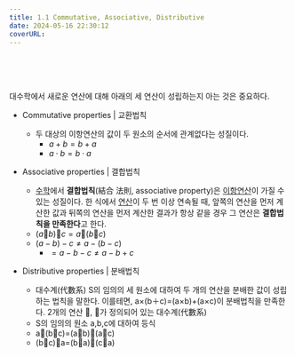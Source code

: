 ```yaml
---
title: 1.1 Commutative, Associative, Distributive
date: 2024-05-16 22:30:12
coverURL: 
---
```

<br />
<br />
<br />

대수학에서 새로운 연산에 대해 아래의 세 연산이 성립하는지 아는 것은 중요하다.

- Commutative properties | 교환법칙
    - 두 대상의 이항연산의 값이 두 원소의 순서에 관계없다는 성질이다.
        - $a + b = b + a$
        - $a \cdot b = b \cdot a$
- Associative properties | 결합법칙
    - [수학](https://ko.wikipedia.org/wiki/%EC%88%98%ED%95%99)에서 **결합법칙**(結合 法則, associative property)은 [이항연산](https://ko.wikipedia.org/wiki/%EC%9D%B4%ED%95%AD%EC%97%B0%EC%82%B0)이 가질 수 있는 성질이다. 한 식에서 [연산](https://ko.wikipedia.org/wiki/%EC%97%B0%EC%82%B0_(%EC%88%98%ED%95%99))이 두 번 이상 연속될 때, 앞쪽의 연산을 먼저 계산한 값과 뒤쪽의 연산을 먼저 계산한 결과가 항상 같을 경우 그 연산은 **결합법칙을 만족한다**고 한다.
    - $(a🐢b) 🐢 c = a 🐢 (b 🐢 c)$
    - $(a-b)-c \ne a-(b-c)$
        - $= a-b-c \ne a-b+c$
    
- Distributive properties | 분배법칙
    - 대수계(代數系) S의 임의의 세 원소에 대하여 두 개의 연산을 분배한 값이 성립하는 법칙을 말한다. 이를테면, a×(b＋c)=(a×b)+(a×c)이 분배법칙을 만족한다. 2개의 연산 🐢, 🎸가 정의되어 있는 대수계(代數系)
    - S의 임의의 원소 a,b,c에 대하여 등식
    - a🐢(b🎸c)=(a🐢b)🎸(a🐢c)
    - (b🎸c)🐢a=(b🐢a)🎸(c🐢a)